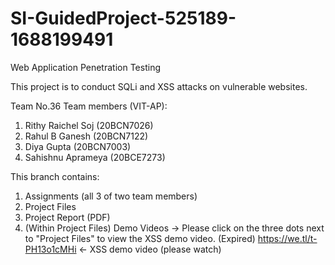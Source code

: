 # SI-GuidedProject-525189-1688199491
Web Application Penetration Testing

This project is to conduct SQLi and XSS attacks on vulnerable websites. 

Team No.36
Team members (VIT-AP):
1. Rithy Raichel Soj (20BCN7026)
2. Rahul B Ganesh (20BCN7122)
3. Diya Gupta (20BCN7003)
4. Sahishnu Aprameya (20BCE7273)

This branch contains:
1.   Assignments (all 3 of two team members) 
2.   Project Files 
3.   Project Report (PDF) 
4.   (Within Project Files) Demo Videos -> Please click on the three dots next to "Project Files" to view the XSS demo video. (Expired)
https://we.tl/t-PH13o1cMHi <- XSS demo video
(please watch)


